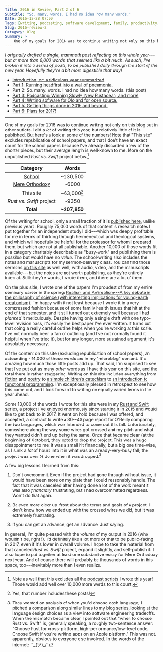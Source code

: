 ```yaml
---
Title: 2016 in Review, Part 2 of 6
Subtitle: "So. many. words. I had no idea how many words."
Date: 2016-12-28 07:00
Tags: [writing, podcasting, software development, family, productivity, fitness, 2016-in-review]
Slug: 2016-review-2
Category: Blog
Summary: >
    One of my goals for 2016 was to continue writing not only on this blog but in other outlets. I did a *lot* of writing this year, but relatively little of it is published. But here's a look at some of the numbers! (And they are large!)
---
```


<i class='editorial'>I originally drafted a single, mammoth post reflecting on this whole year---but at more than 6,000 words, that seemed like a bit much. As such, I've broken it into a series of posts, to be published daily through the start of the new year. Hopefully they're a bit more digestible that way!</i>

- [Introduction, or: a ridiculous year summarized][intro]
- [Part 1: Running headfirst into a wall of pneumonia.][part-1]
- Part 2: So. many. words. I had no idea how many words. (this post)
- [Part 3: Podcasting: Winning Slowly, New Rustacean, and more!][part-3]
- [Part 4: Writing software for Olo and for open source.][part-4]
- [Part 5: Getting things done in 2016 and beyond.][part-5]
- [Part 6: Plans for 2017!][part-6]

[intro]: http://www.chriskrycho.com/2016/2016-review-intro.html
[part-1]: http://www.chriskrycho.com/2016/2016-review-1.html
[part-2]: http://www.chriskrycho.com/2016/2016-review-2.html
[part-3]: http://www.chriskrycho.com/2016/2016-review-3.html
[part-4]: http://www.chriskrycho.com/2016/2016-review-4.html
[part-5]: http://www.chriskrycho.com/2016/2016-review-5.html
[part-6]: http://www.chriskrycho.com/2017/2016-review-6.html

---

One of my goals for 2016 was to continue writing not only on this blog but in other outlets. I did a *lot* of writing this year, but relatively little of it is published. But here's a look at some of the numbers! Note that "This site" excludes republication of school papers, and that I don't have an exact count for the school papers because I've already discarded a few of the shorter pieces, but their average length is well-known to me. More on the unpublished _Rust vs. Swift_ project below.[^excluded]

[^excluded]: Note as well that this excludes all the [podcast scripts] I wrote this year! Those would add well over 10,000 more words to this count.

[podcast scripts]: https://github.com/chriskrycho/newrustacean.com/tree/589cd13225cde91f92bfca93f6679f2395d78886/docs

|         Category         |     Words     |
|:------------------------:|:-------------:|
|      [School][m-div]     |   ~130,500    |
|     [Mere Orthodoxy]     |    ~6000      |
|        This site         |   ~63,000[^#] |
| _Rust vs. Swift_ project |    ~9350      |
|         **Total**        | **~207,850**  |

[m-div]: http://www.chriskrycho.com/m-div/
[Mere Orthodoxy]: https://mereorthodoxy.com/author/chris-krycho/

[^#]: Yes, that number includes these posts!

Of the writing for school, only a small fraction of it is [published here][m-div], unlike previous years. Roughly 75,000 words of that content is research notes I put together for an independent study I did---which was deeply profitable for me in terms of thinking through hermeneutical and theological systems, and which will hopefully be helpful for the professor for whom I prepared them, but which are not at all publishable. Another 10,000 of those words fit in a category charitably describable as "busy-work" and publishing them is *possible* but would have no *value*. The school-writing also includes the notes and manuscripts for my sermon-delivery class. You can find those sermons [on this site][sermons] as well well, with audio, video, and the manuscripts available---but the notes are not worth publishing, as they're entirely internal. Still: they're words, I wrote them, and there are a lot of them.

[sermons]: http://www.chriskrycho.com/sermons/

On the plus side, I wrote one of the papers I'm proudest of from my entire seminary career in the spring: [Realism and Antirealism---A key debate in the philosophy of science (with interesting implications for young-earth creationism)][philosophy-paper]. I'm happy with it not least because I wrote it in a very compressed fashion because of some family health issues that hit at the end of that semester, and it still turned out extremely well because I had *planned* it meticulously. Despite having only a single draft with one typo-level revision pass, it's easily the best paper I've ever written. It turns out that doing a really careful outline helps when you're working at this scale. I've not normally been a fan of outlining (and I've not normally found it helpful when I've tried it), but for any longer, more sustained argument, it's absolutely necessary.

[philosophy-paper]: http://www.chriskrycho.com/2016/realism-and-antirealism.html

Of the content on this site (excluding republication of school papers), an astounding ~14,000 of those words are in my "microblog" content. It's amazing how much those little posts add up. That said, I'm surprised to see that I've put out as many *other* words as I have this year on this site, and the total there is rather staggering. Writing on this site includes everything from [fiction] and [poetry] to [a simple children's catechism] to [an introduction to functional programming]. I'm exceptionally pleased in retrospect to see how this came out, and I look forward to writing on equally varied terms in the year ahead.

[fiction]: http://www.chriskrycho.com/2016/ask.html "Ask: a short story"
[poetry]: http://www.chriskrycho.com/2016/to-paint-god-as-a-man.html "To paint God as a man: an Advent poem"
[a simple children's catechism]: http://www.chriskrycho.com/2016/a-simple-childrens-catechism.html
[an introduction to functional programming]: http://www.chriskrycho.com/2016/what-is-functional-programming.html

Some 13,000 of the words I wrote for this site were in my [Rust and Swift] series, a project I've enjoyed enormously since starting it in 2015 and would like to get back to in 2017. It went on hold because I was offered, and accepted, a contract to write a 30--40 page report for O'Reilly comparing the two languages, which was intended to come out this fall. Unfortunately, somewhere along the way some wires got crossed and my pitch and what they wanted didn't end up being the same. Once that became clear (at the beginning of October), they opted to drop the project. This was a huge disappointment to me: it was a small hit financially, but a big one time-wise, as I sunk a *lot* of hours into it in what was an already-very-busy fall; the project was over ¾ done when it was dropped.[^oreilly]

[Rust and Swift]: http://www.chriskrycho.com/rust-and-swift.html

[^oreilly]: They wanted an analysis of when you'd choose each language; I pitched a comparison along similar lines to my blog series, looking at the language design choices as a view into software engineering tradeoffs. When the mismatch became clear, I pointed out that "when to choose Rust vs. Swift" is, generally speaking, a roughly two-sentence answer: "Choose Rust for cross-platform, high-performance/low-level code. Choose Swift if you're writing apps on an Apple platform." This was not, apparently, obvious to everyone else involved. In the words of the internet: <span style="whitespace: nowrap">¯\\\_(ツ)_/¯</span>

A few big lessons I learned from this:

1. Don't overcommit. Even if the project had gone through without issue, it would have been more on my plate than I could reasonably handle. The fact that it was canceled after having done a lot of the work meant it was also *financially* frustrating, but I had overcommitted regardless. Won't do that again.

2. Be *even more* clear up-front about the terms and goals of a project. I don't know how we ended up with the crossed wires we did, but it was extremely frustrating.

3. If you can get an advance, get an advance. Just saying.

In general, I'm quite pleased with the *volume* of my output in 2016 (who wouldn't be, right?). I'd definitely like a lot more of that to be public-facing in 2017, even if it's lower in overall volume. I hope to take the material from that canceled _Rust vs. Swift_ project, expand it slightly, and self-publish it. I also hope to put together at least one substantive essay for Mere Orthodoxy next year. And of course there will probably be thousands of words in this space, too---inevitably more than I even realize.
